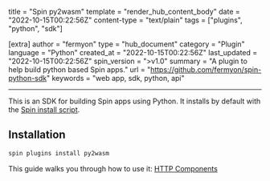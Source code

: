 title = "Spin py2wasm"
template = "render_hub_content_body"
date = "2022-10-15T00:22:56Z"
content-type = "text/plain"
tags = ["plugins", "python", "sdk"]

[extra]
author = "fermyon"
type = "hub_document"
category = "Plugin"
language = "Python"
created_at = "2022-10-15T00:22:56Z"
last_updated = "2022-10-15T00:22:56Z"
spin_version = ">v1.0"
summary = "A plugin to help build python based Spin apps."
url = "https://github.com/fermyon/spin-python-sdk"
keywords = "web app, sdk, python, api"

---

This is an SDK for building Spin apps using Python. It installs by default with the [Spin install script](https://developer.fermyon.com/spin/install#installing-spin).

## Installation

```bash
spin plugins install py2wasm
```

This guide walks you through how to use it: [HTTP Components](https://developer.fermyon.com/spin/python-components)